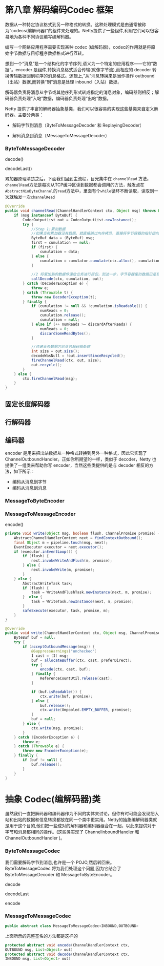 # 第八章 解码编码Codec 框架



数据从一种特定协议格式到另一种格式的转换。这种处理模式是由通常被称为“codecs(编解码器)”的组件来处理的。Netty提供了一些组件,利用它们可以很容易地为各种不同协议编写编解码器。

编写一个网络应用程序需要实现某种 codec (编解码器)，codec的作用就是将原始字节数据与目标程序数据格式进行互转。

想到一个“消息”是一个结构化的字节序列,语义为一个特定的应用程序——它的“数据”。encoder 是组件,转换消息格式适合传输(就像字节流),而相应的 decoder 转换传输数据回到程序的消息格式。逻辑上,“从”消息转换来是当作操作 outbound（出站）数据,而转换“到”消息是处理 inbound（入站）数据。



解码器负责将消息从字节或其他序列形式转成指定的消息对象，编码器则相反；解码器负责处理“入站”数据，编码器负责处理“出站”数据。



Netty 提供了丰富的解码器抽象基类，我们可以很容易的实现这些基类来自定义解码器。主要分两类：

- 解码字节到消息（ByteToMessageDecoder 和 ReplayingDecoder）

- 解码消息到消息（MessageToMessageDecoder）


### ByteToMessageDecoder

decode()

decodeLast()



累加器原理清楚之后，下面我们回到主流程，目光集中在 `channelRead` 方法，`channelRead`方法是每次从TCP缓冲区读到数据都会调用的方法，触发点在`AbstractNioByteChannel`的`read`方法中，里面有个`while`循环不断读取，读取到一次就触发一次`channelRead`

```java
@Override
public void channelRead(ChannelHandlerContext ctx, Object msg) throws Exception {
    if (msg instanceof ByteBuf) {
        CodecOutputList out = CodecOutputList.newInstance();
        try {
            //Step 1:累加数据
            //如果当前累加器没有数据，就直接跳过内存拷贝，直接将字节容器的指针指向新读取的数据，否则，调用累加器累加数据至字节容器
            ByteBuf data = (ByteBuf) msg;
            first = cumulation == null;
            if (first) {
                cumulation = data;
            } else {
                cumulation = cumulator.cumulate(ctx.alloc(), cumulation, data);
            }
            
            //2 将累加到的数据传递给业务进行拆包。到这一步，字节容器里的数据已是目前未拆包部分的所有的数据了
            callDecode(ctx, cumulation, out);
        } catch (DecoderException e) {
            throw e;
        } catch (Throwable t) {
            throw new DecoderException(t);
        } finally {
            if (cumulation != null && !cumulation.isReadable()) {
                numReads = 0;
                cumulation.release();
                cumulation = null;
            } else if (++ numReads >= discardAfterReads) {
                numReads = 0;
                discardSomeReadBytes();
            }

            //传递业务数据包给业务解码器处理
            int size = out.size();
            decodeWasNull = !out.insertSinceRecycled();
            fireChannelRead(ctx, out, size);
            out.recycle();
        }
    } else {
        ctx.fireChannelRead(msg);
    }
}
```



## 固定长度解码器



## 行解码器



## 编码器

encoder 是用来把出站数据从一种格式转换到另外一种格式，因此它实现了 ChannelOutboundHandler。正如你所期望的一样，类似于 decoder，Netty 也提供了一组类来帮助你写 encoder，当然这些类提供的是与 decoder 相反的方法，如下所示：

- 编码从消息到字节
- 编码从消息到消息

### MessageToByteEncoder

### MessageToMessageEncoder

encode()

```java
private void write(Object msg, boolean flush, ChannelPromise promise) {
    AbstractChannelHandlerContext next = findContextOutbound();
    final Object m = pipeline.touch(msg, next);
    EventExecutor executor = next.executor();
    if (executor.inEventLoop()) {
        if (flush) {
            next.invokeWriteAndFlush(m, promise);
        } else {
            next.invokeWrite(m, promise);
        }
    } else {
        AbstractWriteTask task;
        if (flush) {
            task = WriteAndFlushTask.newInstance(next, m, promise);
        }  else {
            task = WriteTask.newInstance(next, m, promise);
        }
        safeExecute(executor, task, promise, m);
    }
}
```





```java
@Override
public void write(ChannelHandlerContext ctx, Object msg, ChannelPromise promise) throws Exception {
    ByteBuf buf = null;
    try {
        if (acceptOutboundMessage(msg)) {
            @SuppressWarnings("unchecked")
            I cast = (I) msg;
            buf = allocateBuffer(ctx, cast, preferDirect);
            try {
                encode(ctx, cast, buf);
            } finally {
                ReferenceCountUtil.release(cast);
            }

            if (buf.isReadable()) {
                ctx.write(buf, promise);
            } else {
                buf.release();
                ctx.write(Unpooled.EMPTY_BUFFER, promise);
            }
            buf = null;
        } else {
            ctx.write(msg, promise);
        }
    } catch (EncoderException e) {
        throw e;
    } catch (Throwable e) {
        throw new EncoderException(e);
    } finally {
        if (buf != null) {
            buf.release();
        }
    }
}
```

# 抽象 Codec(编解码器)类

虽然我们一直把解码器和编码器作为不同的实体来讨论，但你有时可能会发现把入站和出站的数据和信息转换都放在同一个类中更实用。Netty的抽象编解码器类就是用于这个目的,他们把一些成对的解码器和编码器组合在一起，以此来提供对于字节和消息都相同的操作。(这些类实现了 ChannelInboundHandler 和 ChannelOutboundHandler )。

### ByteToMessageCodec

我们需要解码字节到消息,也许是一个 POJO,然后转回来。ByteToMessageCodec 将为我们处理这个问题,因为它结合了ByteToMessageDecoder 和 MessageToByteEncoder。

decode

decodeLast

encode

### MessageToMessageCodec

```java
public abstract class MessageToMessageCodec<INBOUND,OUTBOUND>
```

上面所示的完整签名的方法都是这样的

```java
protected abstract void encode(ChannelHandlerContext ctx,
OUTBOUND msg, List<Object> out)
protected abstract void decode(ChannelHandlerContext ctx,
INBOUND msg, List<Object> out)
```

